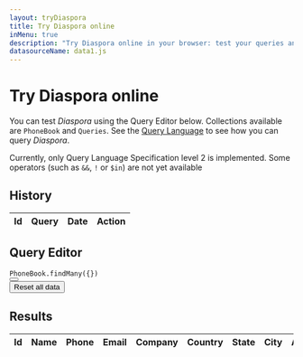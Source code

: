 ```yaml
---
layout: tryDiaspora
title: Try Diaspora online
inMenu: true
description: "Try Diaspora online in your browser: test your queries and explore the API"
datasourceName: data1.js
---
```


# Try Diaspora online

You can test *Diaspora* using the Query Editor below. Collections available are `PhoneBook` and `Queries`. See the [Query Language](query-language.html) to see how you can query *Diaspora*.

<div class="note info">
Currently, only Query Language Specification level 2 is implemented. Some operators (such as <code>&&</code>, <code>!</code> or <code>$in</code>) are not yet available
</div>

<div class="lazyload unloaded">
<div class="loader"></div>

## History

<table><thead><tr><th>Id</th><th>Query</th><th>Date</th><th>Action</th></tr></thead><tbody id="queriesHistory"></tbody></table>

## Query Editor

<div class="input-group">
<code id="query" class="form-control" >PhoneBook.findMany({})</code>
<div class="input-group-btn">
<button id="execquery" class="btn btn-default"><i class="glyphicon glyphicon-search"></i></button>
</div>
</div>
<button class="btn btn-default" id="resetData">Reset all data</button>

## Results

<table id="datatable">
<thead>
<tr>
<th>Id</th>
<th>Name</th>
<th>Phone</th>
<th>Email</th>
<th>Company</th>
<th>Country</th>
<th>State</th>
<th>City</th>
<th>Address</th>
</tr>
</thead>
<tbody></tbody>
</table></div>